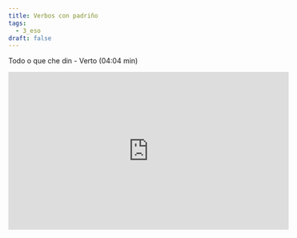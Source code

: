 ```yaml
---
title: Verbos con padriño
tags:
  - 3_eso
draft: false
---
```

Todo o que che din - Verto (04:04 min)

<iframe width="560" height="315" src="https://www.youtube.com/embed/sdhbZUNrjKA" title="YouTube video player" frameborder="0" allow="accelerometer; autoplay; clipboard-write; encrypted-media; gyroscope; picture-in-picture" allowfullscreen></iframe>